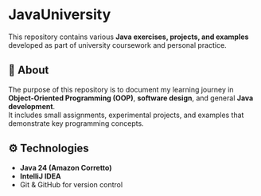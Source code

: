 # JavaUniversity

This repository contains various **Java exercises, projects, and examples** developed as part of university coursework and personal practice.

## 🧠 About

The purpose of this repository is to document my learning journey in **Object-Oriented Programming (OOP)**, **software design**, and general **Java development**.  
It includes small assignments, experimental projects, and examples that demonstrate key programming concepts.

## ⚙️ Technologies

- **Java 24 (Amazon Corretto)**
- **IntelliJ IDEA**
- Git & GitHub for version control